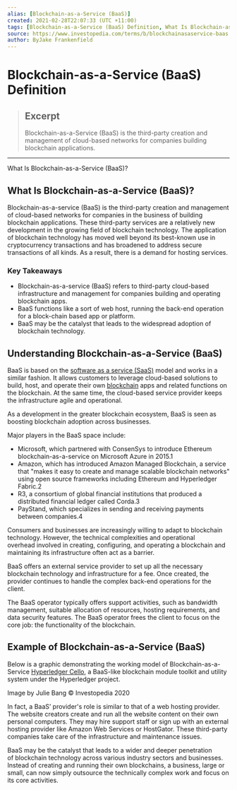```yaml
---
alias: [Blockchain-as-a-Service (BaaS)]
created: 2021-02-28T22:07:33 (UTC +11:00)
tags: [Blockchain-as-a-Service (BaaS) Definition, What Is Blockchain-as-a-Service (BaaS)?]
source: https://www.investopedia.com/terms/b/blockchainasaservice-baas.asp
author: ByJake Frankenfield
---
```


# Blockchain-as-a-Service (BaaS) Definition

> ## Excerpt
> Blockchain-as-a-Service (BaaS) is the third-party creation and management of cloud-based networks for companies building blockchain applications.

---

What Is Blockchain-as-a-Service (BaaS)?
## What Is Blockchain-as-a-Service (BaaS)?

Blockchain-as-a-service (BaaS) is the third-party creation and management of cloud-based networks for companies in the business of building blockchain applications. These third-party services are a relatively new development in the growing field of blockchain technology. The application of blockchain technology has moved well beyond its best-known use in cryptocurrency transactions and has broadened to address secure transactions of all kinds. As a result, there is a demand for hosting services.

### Key Takeaways

-   Blockchain-as-a-service (BaaS) refers to third-party cloud-based infrastructure and management for companies building and operating blockchain apps.
-   BaaS functions like a sort of web host, running the back-end operation for a block-chain based app or platform.
-   BaaS may be the catalyst that leads to the widespread adoption of blockchain technology.

## Understanding Blockchain-as-a-Service (BaaS)

BaaS is based on the [software as a service (SaaS)](https://www.investopedia.com/terms/s/software-as-a-service-saas.asp) model and works in a similar fashion. It allows customers to leverage cloud-based solutions to build, host, and operate their own [blockchain](https://www.investopedia.com/terms/b/blockchain.asp) apps and related functions on the blockchain. At the same time, the cloud-based service provider keeps the infrastructure agile and operational.

As a development in the greater blockchain ecosystem, BaaS is seen as boosting blockchain adoption across businesses.

Major players in the BaaS space include:

-   Microsoft, which partnered with ConsenSys to introduce Ethereum blockchain-as-a-service on Microsoft Azure in 2015.1
-   Amazon, which has introduced Amazon Managed Blockchain, a service that "makes it easy to create and manage scalable blockchain networks" using open source frameworks including Ethereum and Hyperledger Fabric.2
-   R3, a consortium of global financial institutions that produced a distributed financial ledger called Corda.3
-   PayStand, which specializes in sending and receiving payments between companies.4

Consumers and businesses are increasingly willing to adapt to blockchain technology. However, the technical complexities and operational overhead involved in creating, configuring, and operating a blockchain and maintaining its infrastructure often act as a barrier.

BaaS offers an external service provider to set up all the necessary blockchain technology and infrastructure for a fee. Once created, the provider continues to handle the complex back-end operations for the client.

The BaaS operator typically offers support activities, such as bandwidth management, suitable allocation of resources, hosting requirements, and data security features. The BaaS operator frees the client to focus on the core job: the functionality of the blockchain.

## Example of Blockchain-as-a-Service (BaaS)

Below is a graphic demonstrating the working model of Blockchain-as-a-Service [Hyperledger Cello](https://www.investopedia.com/terms/b/blockchain.asp), a BaaS-like blockchain module toolkit and utility system under the Hyperledger project.

Image by Julie Bang © Investopedia 2020

In fact, a BaaS’ provider's role is similar to that of a web hosting provider. The website creators create and run all the website content on their own personal computers. They may hire support staff or sign up with an external hosting provider like Amazon Web Services or HostGator. These third-party companies take care of the infrastructure and maintenance issues.

BaaS may be the catalyst that leads to a wider and deeper penetration of blockchain technology across various industry sectors and businesses. Instead of creating and running their own blockchains, a business, large or small, can now simply outsource the technically complex work and focus on its core activities.
